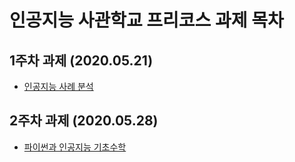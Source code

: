 # 인공지능 사관학교 프리코스 과제 목차 

## 1주차 과제 (2020.05.21)

- [인공지능 사례 분석 ](https://github.com/bupark82/gj-assignments-guide/blob/master/1%EC%A3%BC%EC%B0%A8.ipynb)

## 2주차 과제 (2020.05.28)

- [파이썬과 인공지능 기초수학](https://github.com/bupark82/gj-assignments-guide/blob/master/2%EC%A3%BC%EC%B0%A8%EA%B3%BC%EC%A0%9C.ipynb)
